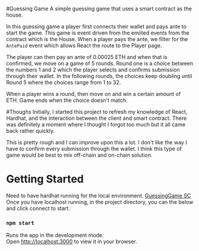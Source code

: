 #Guessing Game
A simple guessing game that uses a smart contract as the house.

In this guessing game a player first connects their wallet and pays ante to start the game.
This game is event driven from the emiited events from the contract which is the House.
When a player pays the ante, we filter for the `AntePaid` event which allows React the route to the Player page.

The player can then pay an ante of 0.00025 ETH and when that is confirmed, we move on a game of 5 rounds.
Round one is a choice between the numbers 1 and 2 which the player selects and confirms submission through their wallet.
In the following rounds, the choices keep doubling until Round 5 where the choices range from 1 to 32.

When a player wins a round, then move on and win a certain amount of ETH. Game ends when the choice doesn't match.

#Thoughs
Initially, I started this project to refresh my knowledge of React, Hardhat, and the interaction between the client and smart contract. There was definitely a moment where I thought I forgot too much but it all came back rather quickly.

This is pretty rough and I can improve upon this a lot. I don't like the way I have to confirm every submission through the wallet. I think this type of game would be best to mix off-chain and on-chain solution.



# Getting Started  

Need to have hardhat running for the local environment. [GuessingGame SC](https://github.com/jpkim921/guessing_game)
Once you have localhost running, in the project directory, you can the below and click connect to start.

### `npm start`

Runs the app in the development mode.\
Open [http://localhost:3000](http://localhost:3000) to view it in your browser.



